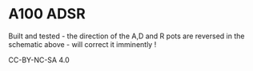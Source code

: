 # A100 ADSR

Built and tested - the direction of the A,D and R pots are reversed in the schematic above - will correct it imminently !

CC-BY-NC-SA 4.0
